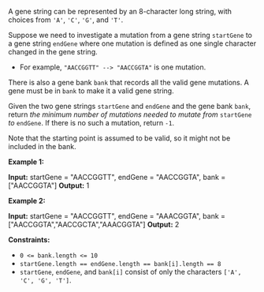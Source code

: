 
A gene string can be represented by an 8-character long string, with choices from  `'A'`,  `'C'`,  `'G'`, and  `'T'`.

Suppose we need to investigate a mutation from a gene string  `startGene`  to a gene string  `endGene`  where one mutation is defined as one single character changed in the gene string.

-   For example,  `"AACCGGTT" --> "AACCGGTA"`  is one mutation.

There is also a gene bank  `bank`  that records all the valid gene mutations. A gene must be in  `bank`  to make it a valid gene string.

Given the two gene strings  `startGene`  and  `endGene`  and the gene bank  `bank`, return  _the minimum number of mutations needed to mutate from_ `startGene` _to_ `endGene`. If there is no such a mutation, return  `-1`.

Note that the starting point is assumed to be valid, so it might not be included in the bank.

**Example 1:**

**Input:** startGene = "AACCGGTT", endGene = "AACCGGTA", bank = ["AACCGGTA"]
**Output:** 1

**Example 2:**

**Input:** startGene = "AACCGGTT", endGene = "AAACGGTA", bank = ["AACCGGTA","AACCGCTA","AAACGGTA"]
**Output:** 2

**Constraints:**

-   `0 <= bank.length <= 10`
-   `startGene.length == endGene.length == bank[i].length == 8`
-   `startGene`,  `endGene`, and  `bank[i]`  consist of only the characters  `['A', 'C', 'G', 'T']`.